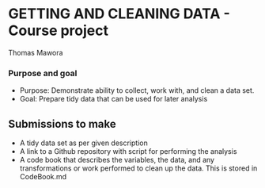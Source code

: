 # GETTING AND CLEANING DATA - Course project
Thomas Mawora
### Purpose and goal
* Purpose: Demonstrate ability to collect, work with, and clean a data set.
* Goal: Prepare tidy data that can be used for later analysis

## Submissions to make
* A tidy data set as per given description
* A link to a Github repository with script for performing the analysis
* A code book that describes the variables, the data, and any transformations or work performed to clean up the data. This is stored in CodeBook.md
